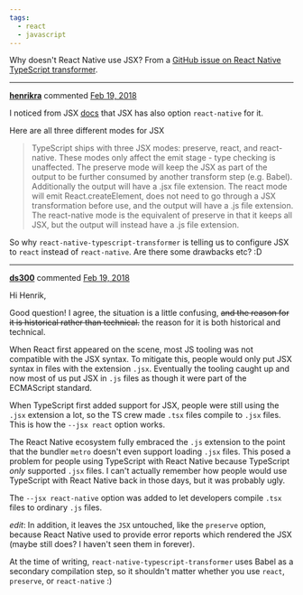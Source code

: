 ```yaml
---
tags:
  - react
  - javascript
---
```


Why doesn't React Native use JSX?  From a [GitHub issue on React Native TypeScript transformer](https://github.com/ds300/react-native-typescript-transformer/issues/46).

---

**[henrikra](https://github.com/henrikra)** commented [Feb 19, 2018](https://github.com/ds300/react-native-typescript-transformer/issues/46#issue-298217181)

I noticed from JSX [docs](https://www.typescriptlang.org/docs/handbook/jsx.html) that JSX has also option `react-native` for it.

Here are all three different modes for JSX

> TypeScript ships with three JSX modes: preserve, react, and react-native. These modes only affect the emit stage - type checking is unaffected. The preserve mode will keep the JSX as part of the output to be further consumed by another transform step (e.g. Babel). Additionally the output will have a .jsx file extension. The react mode will emit React.createElement, does not need to go through a JSX transformation before use, and the output will have a .js file extension. The react-native mode is the equivalent of preserve in that it keeps all JSX, but the output will instead have a .js file extension.

So why `react-native-typescript-transformer` is telling us to configure JSX to `react` instead of `react-native`. Are there some drawbacks etc? :D

---

**[ds300](https://github.com/ds300)** commented [Feb 19, 2018](https://github.com/ds300/react-native-typescript-transformer/issues/46#issuecomment-366646702) 

Hi Henrik,

Good question! I agree, the situation is a little confusing, ~~and the reason for it is historical rather than technical.~~ the reason for it is both historical and technical.

When React first appeared on the scene, most JS tooling was not compatible with the JSX syntax. To mitigate this, people would only put JSX syntax in files with the extension `.jsx`. Eventually the tooling caught up and now most of us put JSX in `.js` files as though it were part of the ECMAScript standard.

When TypeScript first added support for JSX, people were still using the `.jsx` extension a lot, so the TS crew made `.tsx` files compile to `.jsx` files. This is how the `--jsx react` option works.

The React Native ecosystem fully embraced the `.js` extension to the point that the bundler `metro` doesn't even support loading `.jsx` files. This posed a problem for people using TypeScript with React Native because TypeScript *only* supported `.jsx` files. I can't actually remember how people would use TypeScript with React Native back in those days, but it was probably ugly.

The `--jsx react-native` option was added to let developers compile `.tsx` files to ordinary `.js` files.

*edit*: In addition, it leaves the `JSX` untouched, like the `preserve` option, because React Native used to provide error reports which rendered the JSX (maybe still does? I haven't seen them in forever).

At the time of writing, `react-native-typescript-transformer` uses Babel as a secondary compilation step, so it shouldn't matter whether you use `react`, `preserve`, or `react-native` :)